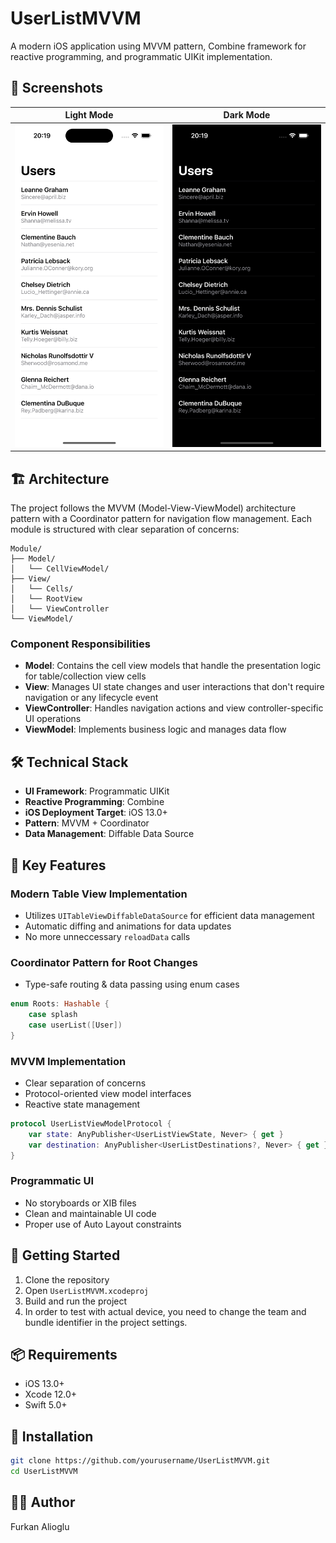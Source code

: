 # UserListMVVM

A modern iOS application using MVVM pattern, Combine framework for reactive programming, and programmatic UIKit implementation.

## 📱 Screenshots

| Light Mode | Dark Mode |
|------------|------------|
| <img src="Screenshots/light_mode.png" width="300"> | <img src="Screenshots/dark_mode.png" width="300"> |

## 🏗 Architecture

The project follows the MVVM (Model-View-ViewModel) architecture pattern with a Coordinator pattern for navigation flow management. 
Each module is structured with clear separation of concerns:
```
Module/
├── Model/
│   └── CellViewModel/
├── View/
│   └── Cells/
│   └── RootView
│   └── ViewController
└── ViewModel/
```

### Component Responsibilities

- **Model**: Contains the cell view models that handle the presentation logic for table/collection view cells
- **View**: Manages UI state changes and user interactions that don't require navigation or any lifecycle event
- **ViewController**: Handles navigation actions and view controller-specific UI operations
- **ViewModel**: Implements business logic and manages data flow

## 🛠 Technical Stack

- **UI Framework**: Programmatic UIKit
- **Reactive Programming**: Combine
- **iOS Deployment Target**: iOS 13.0+
- **Pattern**: MVVM + Coordinator
- **Data Management**: Diffable Data Source

## 🔑 Key Features

### Modern Table View Implementation
- Utilizes `UITableViewDiffableDataSource` for efficient data management
- Automatic diffing and animations for data updates
- No more unneccessary `reloadData` calls


### Coordinator Pattern for Root Changes
- Type-safe routing & data passing using enum cases

```swift
enum Roots: Hashable {
    case splash
    case userList([User])
}
```

### MVVM Implementation
- Clear separation of concerns
- Protocol-oriented view model interfaces
- Reactive state management

```swift
protocol UserListViewModelProtocol {
    var state: AnyPublisher<UserListViewState, Never> { get }
    var destination: AnyPublisher<UserListDestinations?, Never> { get }
}
```

### Programmatic UI
- No storyboards or XIB files
- Clean and maintainable UI code
- Proper use of Auto Layout constraints

## 🚀 Getting Started

1. Clone the repository
2. Open `UserListMVVM.xcodeproj`
3. Build and run the project
4. In order to test with actual device, you need to change the team and bundle identifier in the project settings.

## 📦 Requirements

- iOS 13.0+
- Xcode 12.0+
- Swift 5.0+

## 🔨 Installation

```bash
git clone https://github.com/yourusername/UserListMVVM.git
cd UserListMVVM
```

## 👨‍💻 Author

Furkan Alioglu
